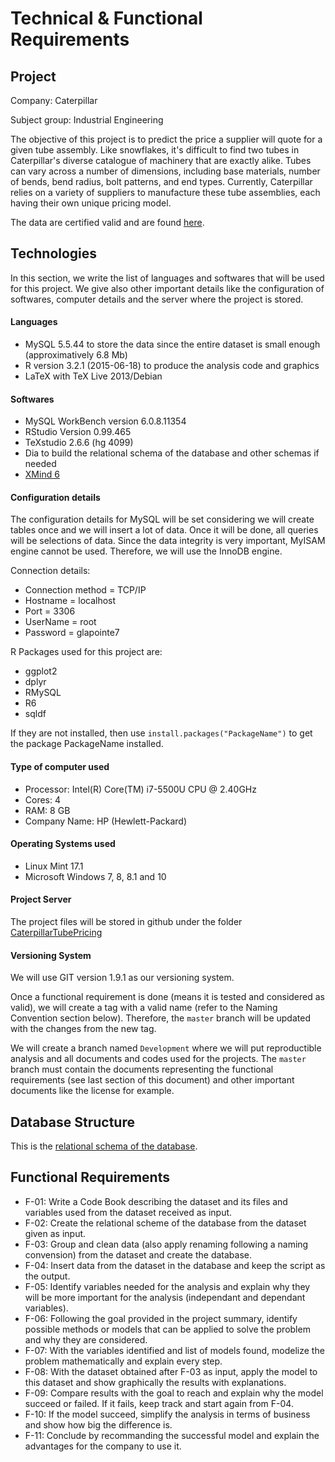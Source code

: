 # Technical & Functional Requirements

## Project
Company: Caterpillar

Subject group: Industrial Engineering

The objective of this project is to predict the price a supplier will quote for a given tube assembly. Like snowflakes, it's difficult to find two tubes in Caterpillar's diverse catalogue of machinery that are exactly alike. Tubes can vary across a number of dimensions, including base materials, number of bends, bend radius, bolt patterns, and end types. Currently, Caterpillar relies on a variety of suppliers to manufacture these tube assemblies, each having their own unique pricing model.

The data are certified valid and are found [here](https://www.kaggle.com/c/caterpillar-tube-pricing/data).


## Technologies
In this section, we write the list of languages and softwares that will be used for this project. We give also other important details like the configuration of softwares, computer details and the server where the project is stored.

#### Languages

* MySQL 5.5.44 to store the data since the entire dataset is small enough (approximatively 6.8 Mb)
* R version 3.2.1 (2015-06-18) to produce the analysis code and graphics
* LaTeX with TeX Live 2013/Debian

#### Softwares

* MySQL WorkBench version 6.0.8.11354
* RStudio Version 0.99.465
* TeXstudio 2.6.6 (hg 4099)
* Dia to build the relational schema of the database and other schemas if needed
* [XMind 6](www.xmind.net/download/)

#### Configuration details
The configuration details for MySQL will be set considering we will create tables once and we will insert a lot of data. Once it will be done, all queries will be selections of data. Since the data integrity is very important, MyISAM engine cannot be used. Therefore, we will use the InnoDB engine. 

Connection details:

* Connection method = TCP/IP
* Hostname = localhost
* Port = 3306
* UserName = root
* Password = glapointe7

R Packages used for this project are:

* ggplot2
* dplyr
* RMySQL
* R6
* sqldf

If they are not installed, then use `install.packages("PackageName")` to get the package PackageName installed.


#### Type of computer used

* Processor: Intel(R) Core(TM) i7-5500U CPU @ 2.40GHz
* Cores: 4
* RAM: 8 GB
* Company Name: HP (Hewlett-Packard)

#### Operating Systems used

* Linux Mint 17.1
* Microsoft Windows 7, 8, 8.1 and 10

#### Project Server
The project files will be stored in github under the folder [CaterpillarTubePricing](https://github.com/glapointe7/CaterpillarTubePricing)

#### Versioning System
We will use GIT version 1.9.1 as our versioning system.

Once a functional requirement is done (means it is tested and considered as valid), we will create a tag with a valid name (refer to the Naming Convention section below). Therefore, the `master` branch will be updated with the changes from the new tag. 

We will create a branch named `Development` where we will put reproductible analysis and all documents and codes used for the projects. The `master` branch must contain the documents representing the functional requirements (see last section of this document) and other important documents like the license for example.


## Database Structure
This is the [relational schema of the database](https://github.com/glapointe7/CaterpillarTubePricing/blob/master/Caterpillar.dia).

## Functional Requirements

* F-01: Write a Code Book describing the dataset and its files and variables used from the dataset received as input.
* F-02: Create the relational scheme of the database from the dataset given as input.
* F-03: Group and clean data (also apply renaming following a naming convension) from the dataset and create the database.
* F-04: Insert data from the dataset in the database and keep the script as the output.
* F-05: Identify variables needed for the analysis and explain why they will be more important for the analysis (independant and dependant variables).
* F-06: Following the goal provided in the project summary, identify possible methods or models that can be applied to solve the problem and why they are considered.
* F-07: With the variables identified and list of models found, modelize the problem mathematically and explain every step.
* F-08: With the dataset obtained after F-03 as input, apply the model to this dataset and show graphically the results with explanations.
* F-09: Compare results with the goal to reach and explain why the model succeed or failed. If it fails, keep track and start again from F-04.
* F-10: If the model succeed, simplify the analysis in terms of business and show how big the difference is.
* F-11: Conclude by recommanding the successful model and explain the advantages for the company to use it.
